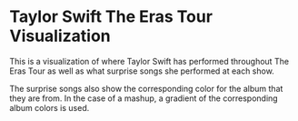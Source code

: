 # Taylor Swift The Eras Tour Visualization

This is a visualization of where Taylor Swift has performed throughout The Eras Tour as well as what surprise songs she performed at each show.

The surprise songs also show the corresponding color for the album that they are from. In the case of a mashup, a gradient of the corresponding album colors is used.
